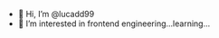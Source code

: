 - 👋 Hi, I’m @lucadd99
- 👀 I’m interested in frontend engineering...learning...

<!---
lucadd99/lucadd99 is a ✨ special ✨ repository because its `README.md` (this file) appears on your GitHub profile.
You can click the Preview link to take a look at your changes.
--->
